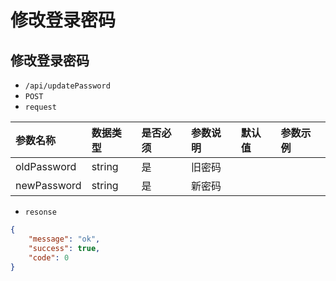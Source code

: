 # 修改登录密码
## 修改登录密码
- `/api/updatePassword`
- `POST`
- `request`

| 参数名称 | 数据类型 | 是否必须 |参数说明|默认值|参数示例|
| :-----| :---- | :---- | :---- | :---- | :---- |
| oldPassword | string | 是 | 旧密码|||
| newPassword | string | 是 | 新密码|||


- `resonse`
```json
{
    "message": "ok",
    "success": true,
    "code": 0
}
```